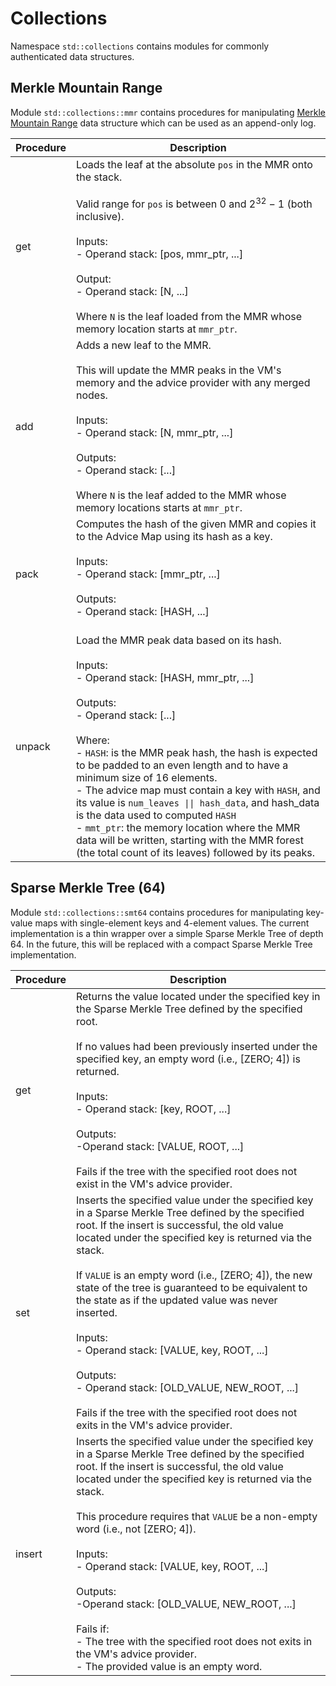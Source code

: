 # Collections
Namespace `std::collections` contains modules for commonly authenticated data structures.

## Merkle Mountain Range
Module `std::collections::mmr` contains procedures for manipulating [Merkle Mountain Range](https://github.com/opentimestamps/opentimestamps-server/blob/master/doc/merkle-mountain-range.md) data structure which can be used as an append-only log.

| Procedure | Description |
| ----------- | ------------- |
| get | Loads the leaf at the absolute `pos` in the MMR onto the stack.<br /><br />Valid range for `pos` is between $0$ and $2^{32} - 1$ (both inclusive).<br /><br />Inputs:<br />- Operand stack: [pos, mmr_ptr, ...]<br /><br />Output:<br />- Operand stack: [N, ...]<br /><br />Where `N` is the leaf loaded from the MMR whose memory location starts at `mmr_ptr`. |
| add | Adds a new leaf to the MMR.<br /><br />This will update the MMR peaks in the VM's memory and the advice provider with any merged nodes.<br /><br />Inputs:<br />- Operand stack: [N, mmr_ptr, ...]<br /><br />Outputs:<br />- Operand stack: [...]<br /><br />Where `N` is the leaf added to the MMR whose memory locations starts at `mmr_ptr`. |
| pack | Computes the hash of the given MMR and copies it to the Advice Map using its hash as a key.<br /><br />Inputs:<br />- Operand stack: [mmr_ptr, ...]<br /><br />Outputs:<br />- Operand stack: [HASH, ...]<br /><br /> |
| unpack | Load the MMR peak data based on its hash.<br /><br />Inputs:<br />- Operand stack: [HASH, mmr_ptr, ...]<br /><br />Outputs:<br />- Operand stack: [...]<br /><br />Where:<br />- `HASH`: is the MMR peak hash, the hash is expected to be padded to an even length and to have a minimum size of 16 elements.<br />- The advice map must contain a key with `HASH`, and its value is `num_leaves \|\| hash_data`, and hash_data is the data used to computed `HASH`<br />- `mmt_ptr`: the memory location where the MMR data will be written, starting with the MMR forest (the total count of its leaves) followed by its peaks. |

## Sparse Merkle Tree (64)

Module `std::collections::smt64` contains procedures for manipulating key-value maps with single-element keys and 4-element values. The current implementation is a thin wrapper over a simple Sparse Merkle Tree of depth 64. In the future, this will be replaced with a compact Sparse Merkle Tree implementation.

| Procedure | Description |
| ----------- | ------------- |
| get | Returns the value located under the specified key in the Sparse Merkle Tree defined by the specified root.<br /><br />If no values had been previously inserted under the specified key, an empty word (i.e., [ZERO; 4]) is returned.<br /><br />Inputs:<br />- Operand stack: [key, ROOT, ...]<br /><br />Outputs:<br />-Operand stack: [VALUE, ROOT, ...]<br /><br />Fails if the tree with the specified root does not exist in the VM's advice provider. |
| set | Inserts the specified value under the specified key in a Sparse Merkle Tree defined by the specified root. If the insert is successful, the old value located under the specified key is returned via the stack.<br /><br />If `VALUE` is an empty word (i.e., [ZERO; 4]), the new state of the tree is guaranteed to be equivalent to the state as if the updated value was never inserted.<br /><br />Inputs:<br /> - Operand stack: [VALUE, key, ROOT, ...]<br /><br />Outputs:<br />- Operand stack: [OLD_VALUE, NEW_ROOT, ...]<br /><br />Fails if the tree with the specified root does not exits in the VM's advice provider. |
| insert | Inserts the specified value under the specified key in a Sparse Merkle Tree defined by the specified root. If the insert is successful, the old value located under the specified key is returned via the stack.<br /><br />This procedure requires that `VALUE` be a non-empty word (i.e., not [ZERO; 4]).<br /><br />Inputs:<br />- Operand stack: [VALUE, key, ROOT, ...]<br /><br />Outputs:<br /> -Operand stack: [OLD_VALUE, NEW_ROOT, ...]<br /><br />Fails if:<br />- The tree with the specified root does not exits in the VM's advice provider.<br />- The provided value is an empty word. |
